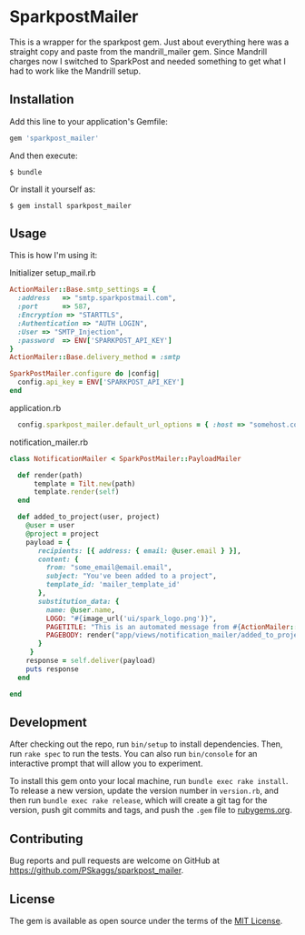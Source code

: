 # SparkpostMailer

This is a wrapper for the sparkpost gem.  Just about everything here was a straight copy and paste from the mandrill_mailer gem.  Since Mandrill charges now I switched to SparkPost and needed something to get what I had to work like the Mandrill setup.

## Installation

Add this line to your application's Gemfile:

```ruby
gem 'sparkpost_mailer'
```

And then execute:

    $ bundle

Or install it yourself as:

    $ gem install sparkpost_mailer

## Usage

This is how I'm using it:

Initializer
setup_mail.rb

```ruby
ActionMailer::Base.smtp_settings = {
  :address   => "smtp.sparkpostmail.com",
  :port      => 587,
  :Encryption => "STARTTLS",
  :Authentication => "AUTH LOGIN",
  :User => "SMTP_Injection",
  :password  => ENV['SPARKPOST_API_KEY']
}
ActionMailer::Base.delivery_method = :smtp

SparkPostMailer.configure do |config|
  config.api_key = ENV['SPARKPOST_API_KEY']
end
```
application.rb
```ruby
  config.sparkpost_mailer.default_url_options = { :host => "somehost.com" }
```
notification_mailer.rb
```ruby
class NotificationMailer < SparkPostMailer::PayloadMailer

  def render(path)
      template = Tilt.new(path)
      template.render(self)
  end

  def added_to_project(user, project)
    @user = user
    @project = project
    payload = {
       recipients: [{ address: { email: @user.email } }],
       content: {
         from: "some_email@email.email",
         subject: "You've been added to a project",
         template_id: 'mailer_template_id'
       },
       substitution_data: {
         name: @user.name,
         LOGO: "#{image_url('ui/spark_logo.png')}",
         PAGETITLE: "This is an automated message from #{ActionMailer::Base.default_url_options[:host]}",
         PAGEBODY: render("app/views/notification_mailer/added_to_project.html.slim")
       }
     }
    response = self.deliver(payload)
    puts response
  end

end
```

## Development

After checking out the repo, run `bin/setup` to install dependencies. Then, run `rake spec` to run the tests. You can also run `bin/console` for an interactive prompt that will allow you to experiment.

To install this gem onto your local machine, run `bundle exec rake install`. To release a new version, update the version number in `version.rb`, and then run `bundle exec rake release`, which will create a git tag for the version, push git commits and tags, and push the `.gem` file to [rubygems.org](https://rubygems.org).

## Contributing

Bug reports and pull requests are welcome on GitHub at https://github.com/PSkaggs/sparkpost_mailer.


## License

The gem is available as open source under the terms of the [MIT License](http://opensource.org/licenses/MIT).
